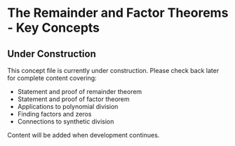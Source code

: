 # The Remainder and Factor Theorems - Key Concepts

## Under Construction

This concept file is currently under construction. Please check back later for complete content covering:

- Statement and proof of remainder theorem
- Statement and proof of factor theorem
- Applications to polynomial division
- Finding factors and zeros
- Connections to synthetic division

Content will be added when development continues.